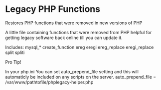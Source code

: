 # Legacy PHP Functions
Restores PHP functions that were removed in new versions of PHP

A little file containing functions that were removed from PHP helpful for getting legacy software back online till you can update it.

Includes:
mysql_*
create_function
ereg
eregi
ereg_replace
eregi_replace
split
spliti


Pro Tip!

In your php.ini You can set auto_prepend_file setting and this will automaticly be included on any scripts on the server.
auto_prepend_file =  /var/www/pathtofile/phplegacy-helper.php
